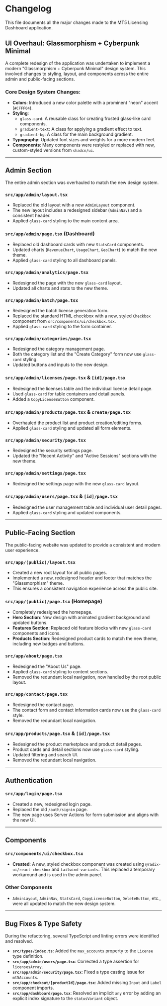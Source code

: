 # Changelog

This file documents all the major changes made to the MT5 Licensing Dashboard application.

## UI Overhaul: Glassmorphism + Cyberpunk Minimal

A complete redesign of the application was undertaken to implement a modern "Glassmorphism + Cyberpunk Minimal" design system. This involved changes to styling, layout, and components across the entire admin and public-facing sections.

### Core Design System Changes:

- **Colors**: Introduced a new color palette with a prominent "neon" accent (`#CFFF04`).
- **Styling**:
    - `glass-card`: A reusable class for creating frosted glass-like card components.
    - `gradient-text`: A class for applying a gradient effect to text.
    - `gradient-bg`: A class for the main background gradient.
- **Typography**: Updated font sizes and weights for a more modern feel.
- **Components**: Many components were restyled or replaced with new, custom-styled versions from `shadcn/ui`.

---

## Admin Section

The entire admin section was overhauled to match the new design system.

### `src/app/admin/layout.tsx`

- Replaced the old layout with a new `AdminLayout` component.
- The new layout includes a redesigned sidebar (`AdminNav`) and a consistent header.
- Applied `glass-card` styling to the main content area.

### `src/app/admin/page.tsx` (Dashboard)

- Replaced old dashboard cards with new `StatsCard` components.
- Updated charts (`RevenueChart`, `UsageChart`, `GeoChart`) to match the new theme.
- Applied `glass-card` styling to all dashboard panels.

### `src/app/admin/analytics/page.tsx`

- Redesigned the page with the new `glass-card` layout.
- Updated all charts and stats to the new theme.

### `src/app/admin/batch/page.tsx`

- Redesigned the batch license generation form.
- Replaced the standard HTML checkbox with a new, styled `Checkbox` component from `src/components/ui/checkbox.tsx`.
- Applied `glass-card` styling to the form container.

### `src/app/admin/categories/page.tsx`

- Redesigned the category management page.
- Both the category list and the "Create Category" form now use `glass-card` styling.
- Updated buttons and inputs to the new design.

### `src/app/admin/licenses/page.tsx` & `[id]/page.tsx`

- Redesigned the licenses table and the individual license detail page.
- Used `glass-card` for table containers and detail panels.
- Added a `CopyLicenseButton` component.

### `src/app/admin/products/page.tsx` & `create/page.tsx`

- Overhauled the product list and product creation/editing forms.
- Applied `glass-card` styling and updated all form elements.

### `src/app/admin/security/page.tsx`

- Redesigned the security settings page.
- Updated the "Recent Activity" and "Active Sessions" sections with the new theme.

### `src/app/admin/settings/page.tsx`

- Redesigned the settings page with the new `glass-card` layout.

### `src/app/admin/users/page.tsx` & `[id]/page.tsx`

- Redesigned the user management table and individual user detail pages.
- Applied `glass-card` styling and updated components.

---

## Public-Facing Section

The public-facing website was updated to provide a consistent and modern user experience.

### `src/app/(public)/layout.tsx`

- Created a new root layout for all public pages.
- Implemented a new, redesigned header and footer that matches the "Glassmorphism" theme.
- This ensures a consistent navigation experience across the public site.

### `src/app/(public)/page.tsx` (Homepage)

- Completely redesigned the homepage.
- **Hero Section**: New design with animated gradient background and updated buttons.
- **Features Section**: Replaced old feature blocks with new `glass-card` components and icons.
- **Products Section**: Redesigned product cards to match the new theme, including new badges and buttons.

### `src/app/about/page.tsx`

- Redesigned the "About Us" page.
- Applied `glass-card` styling to content sections.
- Removed the redundant local navigation, now handled by the root public layout.

### `src/app/contact/page.tsx`

- Redesigned the contact page.
- The contact form and contact information cards now use the `glass-card` style.
- Removed the redundant local navigation.

### `src/app/products/page.tsx` & `[id]/page.tsx`

- Redesigned the product marketplace and product detail pages.
- Product cards and detail sections now use `glass-card` styling.
- Updated filtering and search UI.
- Removed the redundant local navigation.

---

## Authentication

### `src/app/login/page.tsx`

- Created a new, redesigned login page.
- Replaced the old `/auth/signin` page.
- The new page uses Server Actions for form submission and aligns with the new UI.

---

## Components

### `src/components/ui/checkbox.tsx`

- **Created**: A new, styled checkbox component was created using `@radix-ui/react-checkbox` and `tailwind-variants`. This replaced a temporary workaround and is used in the admin panel.

### Other Components

- `AdminLayout`, `AdminNav`, `StatsCard`, `CopyLicenseButton`, `DeleteButton`, etc., were all updated to match the new design system.

---

## Bug Fixes & Type Safety

During the refactoring, several TypeScript and linting errors were identified and resolved.

- **`src/types/index.ts`**: Added the `max_accounts` property to the `License` type definition.
- **`src/app/admin/users/page.tsx`**: Corrected a type assertion for `licensesArray`.
- **`src/app/admin/security/page.tsx`**: Fixed a type casting issue for `mt5Accounts`.
- **`src/app/checkout/[productId]/page.tsx`**: Added missing `Input` and `Label` component imports.
- **`src/app/dashboard/page.tsx`**: Resolved an implicit `any` error by adding an explicit index signature to the `statusVariant` object.
